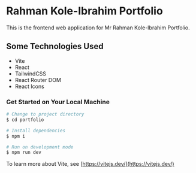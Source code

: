 # Rahman Kole-Ibrahim Portfolio

This is the frontend web application for Mr Rahman Kole-Ibrahim Portfolio.

## Some Technologies Used

- Vite
- React
- TailwindCSS
- React Router DOM
- React Icons

### Get Started on Your Local Machine

```bash
# Change to project directory
$ cd portfolio

# Install dependencies
$ npm i

# Run on development mode
$ npm run dev

```

To learn more about Vite, see [https://vitejs.dev/](https://vitejs.dev/)
